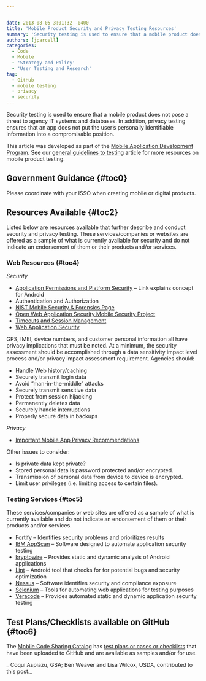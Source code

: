 ```yaml
---


date: 2013-08-05 3:01:32 -0400
title: 'Mobile Product Security and Privacy Testing Resources'
summary: 'Security testing is used to ensure that a mobile product does not pose a threat to agency IT systems and databases. In addition, privacy testing ensures that an app does not put the user&rsquo;s personally identifiable information into a compromisable position. This article was developed as part of the Mobile Application Development Program. See our'
authors: [jparcell]
categories:
  - Code
  - Mobile
  - 'Strategy and Policy'
  - 'User Testing and Research'
tag:
  - GitHub
  - mobile testing
  - privacy
  - security
---
```


Security testing is used to ensure that a mobile product does not pose a threat to agency IT systems and databases. In addition, privacy testing ensures that an app does not put the user’s personally identifiable information into a compromisable position.

This article was developed as part of the [Mobile Application Development Program](https://digitalgov.sites.usa.gov/resources/mobile-application-development-program/ "Mobile Application Development Program"). See our [general guidelines to testing](https://digitalgov.sites.usa.gov/2013/08/22/mobile-product-testing-guidelines/ "Mobile Product Testing Guidelines and Resources") article for more resources on mobile product testing.

## <a name="x-Government Guidance"></a>Government Guidance {#toc0}

Please coordinate with your ISSO when creating mobile or digital products.

## <a name="x-Resources Available"></a>Resources Available {#toc2}

Listed below are resources available that further describe and conduct security and privacy testing. These services/companies or websites are offered as a sample of what is currently available for security and do not indicate an endorsement of them or their products and/or services.

### <a name="x-Resources Available-Web Resources"></a>Web Resources {#toc4}

_Security_

  * <a href="http://www.makeuseof.com/tag/app-permissions-work-care-android/" target="_blank" rel="nofollow">Application Permissions and Platform Security</a> &#8211; Link explains concept for Android
  * Authentication and Authorization
  * <a href="http://csrc.nist.gov/groups/SNS/mobile_security/index.html" target="_blank" rel="nofollow">NIST Mobile Security & Forensics Page</a>
  * <a href="https://www.owasp.org/index.php/OWASP_Mobile_Security_Project" target="_blank" rel="nofollow">Open Web Application Security Mobile Security Project</a>
  * <a href="http://www.makeuseof.com/tag/app-permissions-work-care-android/" target="_blank" rel="nofollow">Timeouts and Session Management</a>
  * <a href="https://www.owasp.org/index.php/Web_Application_Security_Testing_Cheat_Sheet" target="_blank" rel="nofollow">Web Application Security</a>

GPS, IMEI, device numbers, and customer personal information all have privacy implications that must be noted. At a minimum, the security assessment should be accomplished through a data sensitivity impact level process and/or privacy impact assessment requirement. Agencies should:

  * Handle Web history/caching
  * Securely transmit login data
  * Avoid “man-in-the-middle” attacks
  * Securely transmit sensitive data
  * Protect from session hijacking
  * Permanently deletes data
  * Securely handle interruptions
  * Properly secure data in backups

_Privacy_

  * <a href="http://www.mobileapptesting.com/important-mobile-app-privacy-recommendations/2013/02/" rel="nofollow">Important Mobile App Privacy Recommendations</a>

Other issues to consider:

  * Is private data kept private?
  * Stored personal data is password protected and/or encrypted.
  * Transmission of personal data from device to device is encrypted.
  * Limit user privileges (i.e. limiting access to certain files).

### <a name="x-Resources Available-Testing Services"></a>Testing Services {#toc5}

These services/companies or web sites are offered as a sample of what is currently available and do not indicate an endorsement of them or their products and/or services.

  * <a href="http://www8.hp.com/us/en/software-solutions/software.html?compURI=1338812#.UYGuF6LP3nN" target="_blank" rel="nofollow">Fortify</a> &#8211; Identifies security problems and prioritizes results
  * <a href="http://www-03.ibm.com/software/products/us/en/appscan" target="_blank" rel="nofollow">IBM AppScan</a> &#8211; Software designed to automate application security testing
  * <a href="http://www.kryptowire.com/" target="_blank" rel="nofollow">kryptowire</a> &#8211; Provides static and dynamic analysis of Android applications
  * <a href="http://developer.android.com/tools/help/lint.html" target="_blank" rel="nofollow">Lint</a> &#8211; Android tool that checks for for potential bugs and security optimization
  * <a href="http://www.tenable.com/solutions/mobile-device-security" target="_blank" rel="nofollow">Nessus</a> &#8211; Software identifies security and compliance exposure
  * <a href="http://docs.seleniumhq.org/" target="_blank" rel="nofollow">Selenium</a> &#8211; Tools for automating web applications for testing purposes
  * <a href="http://www.veracode.com/" target="_blank" rel="nofollow">Veracode</a> &#8211; Provides automated static and dynamic application security testing

## <a name="x-Test Plans/Checklists available on GitHub"></a>Test Plans/Checklists available on GitHub {#toc6}

The [Mobile Code Sharing Catalog](http://gsa.github.io/Mobile-Code-Catalog/index.html) has [test plans or cases or checklists](http://gsa.github.io/Mobile-Code-Catalog/testing.html) that have been uploaded to GitHub and are available as samples and/or for use.

_ Coqui Aspiazu, GSA; Ben Weaver and Lisa Wilcox, USDA, contributed to this post._